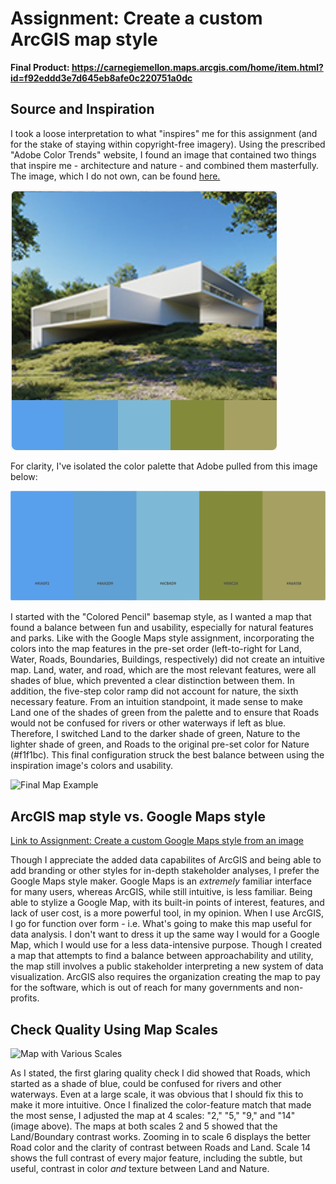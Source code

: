 # Assignment: Create a custom ArcGIS map style

**Final Product: https://carnegiemellon.maps.arcgis.com/home/item.html?id=f92eddd3e7d645eb8afe0c220751a0dc**

## Source and Inspiration

I took a loose interpretation to what "inspires" me for this assignment (and for the stake of staying within copyright-free imagery). Using the prescribed "Adobe Color Trends" website, I found an image that contained two things that inspire me - architecture and nature - and combined them masterfully. The image, which I do not own, can be found [here.](https://www.behance.net/gallery/90619697/House-in-Rio-de-Janeiro?tracking_source=curated_galleries_list)

![Image of House in Nature](assignment2inspiration.png)

For clarity, I've isolated the color palette that Adobe pulled from this image below:

![House Color Palette](assignment2palette.png)

I started with the "Colored Pencil" basemap style, as I wanted a map that found a balance between fun and usability, especially for natural features and parks. Like with the Google Maps style assignment, incorporating the colors into the map features in the pre-set order (left-to-right for Land, Water, Roads, Boundaries, Buildings, respectively) did not create an intuitive map. Land, water, and road, which are the most relevant features, were all shades of blue, which prevented a clear distinction between them. In addition, the five-step color ramp did not account for nature, the sixth necessary feature. From an intuition standpoint, it made sense to make Land one of the shades of green from the palette and to ensure that Roads would not be confused for rivers or other waterways if left as blue. Therefore, I switched Land to the darker shade of green, Nature to the lighter shade of green, and Roads to the original pre-set color for Nature (#f1f1bc). This final configuration struck the best balance between using the inspiration image's colors and usability.

![Final Map Example](assignment2examplemap.png)


## ArcGIS map style vs. Google Maps style

[Link to Assignment: Create a custom Google Maps style from an image](https://iansnyder5.github.io/gis-portfolio/google_map_style_philly.html)

Though I appreciate the added data capabilites of ArcGIS and being able to add branding or other styles for in-depth stakeholder analyses, I prefer the Google Maps style maker. Google Maps is an *extremely* familiar interface for many users, whereas ArcGIS, while still intuitive, is less familiar. Being able to stylize a Google Map, with its built-in points of interest, features, and lack of user cost, is a more powerful tool, in my opinion. When I use ArcGIS, I go for function over form - i.e. What's going to make this map useful for data analysis. I don't want to dress it up the same way I would for a Google Map, which I would use for a less data-intensive purpose. Though I created a map that attempts to find a balance between approachability and utility, the map still involves a public stakeholder interpreting a new system of data visualization. ArcGIS also requires the organization creating the map to pay for the software, which is out of reach for many governments and non-profits.

## Check Quality Using Map Scales

![Map with Various Scales](assignment2mapstyle.png)

As I stated, the first glaring quality check I did showed that Roads, which started as a shade of blue, could be confused for rivers and other waterways. Even at a large scale, it was obvious that I should fix this to make it more intuitive. Once I finalized the color-feature match that made the most sense, I adjusted the map at 4 scales: "2," "5," "9," and "14" (image above). The maps at both scales 2 and 5 showed that the Land/Boundary contrast works. Zooming in to scale 6 displays the better Road color and the clarity of contrast between Roads and Land. Scale 14 shows the full contrast of every major feature, including the subtle, but useful, contrast in color *and* texture between Land and Nature.
